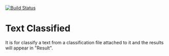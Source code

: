[![Build Status](https://app.travis-ci.com/ManarNaif/Workshop2.svg?branch=main)](https://app.travis-ci.com/ManarNaif/Workshop2)

# Text Classified

It is for classify a text from a classification file attached to it and the results will appear in "Result".
